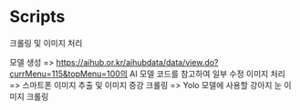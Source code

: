 # Scripts
크롤링 및 이미지 처리

모델 생성 => https://aihub.or.kr/aihubdata/data/view.do?currMenu=115&topMenu=100의 AI 모델 코드를 참고하여 일부 수정
이미지 처리 => 스마트폰 이미지 추출 및 이미지 증강
크롤링 => Yolo 모델에 사용할 강아지 눈 이미지 크롤링

